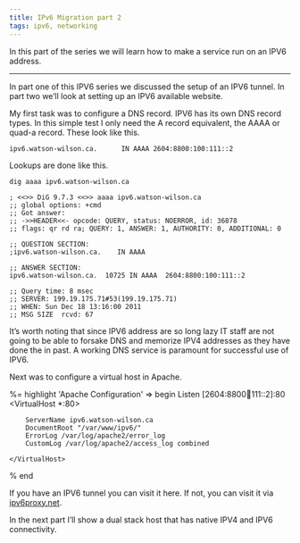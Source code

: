```yaml
---
title: IPv6 Migration part 2
tags: ipv6, networking
---
```


In this part of the series we will learn how to make a service run on an IPV6
address.

---

In part one of this IPV6 series we discussed the setup of an IPV6 tunnel. In
part two we’ll look at setting up an IPV6 available website.

My first task was to configure a DNS record. IPV6 has its own DNS record types.
In this simple test I only need the A record equivalent, the AAAA or quad-a
record. These look like this.

    ipv6.watson-wilson.ca.      IN AAAA 2604:8800:100:111::2

Lookups are done like this.

    dig aaaa ipv6.watson-wilson.ca

    ; <<>> DiG 9.7.3 <<>> aaaa ipv6.watson-wilson.ca
    ;; global options: +cmd
    ;; Got answer:
    ;; ->>HEADER<<- opcode: QUERY, status: NOERROR, id: 36878
    ;; flags: qr rd ra; QUERY: 1, ANSWER: 1, AUTHORITY: 0, ADDITIONAL: 0

    ;; QUESTION SECTION:
    ;ipv6.watson-wilson.ca.    IN AAAA

    ;; ANSWER SECTION:
    ipv6.watson-wilson.ca.  10725 IN AAAA  2604:8800:100:111::2

    ;; Query time: 8 msec
    ;; SERVER: 199.19.175.71#53(199.19.175.71)
    ;; WHEN: Sun Dec 18 13:16:00 2011
    ;; MSG SIZE  rcvd: 67

It’s worth noting that since IPV6 address are so long lazy IT staff are not
going to be able to forsake DNS and memorize IPV4 addresses as they have done
the in past. A working DNS service is paramount for successful use of IPV6.

Next was to configure a virtual host in Apache.

%= highlight 'Apache Configuration' => begin
    Listen [2604:8800:100:111::2]:80
    <VirtualHost *:80>

        ServerName ipv6.watson-wilson.ca
        DocumentRoot "/var/www/ipv6/"
        ErrorLog /var/log/apache2/error_log
        CustomLog /var/log/apache2/access_log combined

    </VirtualHost>
% end

If you have an IPV6 tunnel you can visit it here. If not, you can visit it via
[ipv6proxy.net](http://ipv6proxy.net).

In the next part I’ll show a dual stack host that has native IPV4 and IPV6
connectivity.

